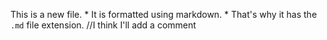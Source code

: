 This is a new file. * It is formatted using markdown. * That's why it has the `.md` file extension.
//I think I'll add a comment

